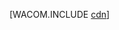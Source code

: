 <properties linkid="dev-net-common-tasks-cdn" urlDisplayName="CDN" pageTitle="Como usar o CDN - Guia de recursos do Azure" metaKeywords="CDN do Azure, Azure CDN, blobs do Azure, cache do Azure, complementos do Azure" description="Saiba como usar a Rede de Fornecimento de Conteúdo (CDN) do Azure para oferecer conteúdo de banda larga ao armazenar em cache o conteúdo estático e blobs." metaCanonical="" services="" documentationCenter=".NET" title="" authors=""  solutions="" writer="" manager="" editor=""  />





[WACOM.INCLUDE [cdn](../includes/cdn.md)]

